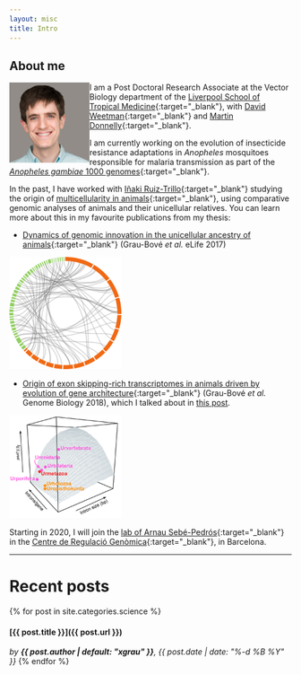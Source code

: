 ```yaml
---
layout: misc
title: Intro
---
```


## About me

<img align="left" width="143" height="143" src="/assets/img/perfil_original.png">

I am a Post Doctoral Research Associate at the Vector Biology department of the [Liverpool School of Tropical Medicine](https://www.lstmed.ac.uk/about/people/dr-xavier-grau-bov%C3%A9){:target="_blank"}, with [David Weetman](https://www.lstmed.ac.uk/about/people/dr-david-weetman){:target="_blank"} and [Martin Donnelly](https://www.lstmed.ac.uk/about/people/professor-martin-james-donnelly){:target="_blank"}.

I am currently working on the evolution of insecticide resistance adaptations in *Anopheles* mosquitoes responsible for malaria transmission as part of the [*Anopheles gambiae* 1000 genomes](https://www.malariagen.net/projects/ag1000g){:target="_blank"}.

In the past, I have worked with [Iñaki Ruiz-Trillo](http://multicellgenome.com/){:target="_blank"} studying the origin of [multicellularity in animals](https://www.sciencemag.org/news/2018/06/momentous-transition-multicellular-life-may-not-have-been-so-hard-after-all){:target="_blank"}, using comparative genomic analyses of animals and their unicellular relatives. You can learn more about this in my favourite publications from my thesis:

* [Dynamics of genomic innovation in the unicellular ancestry of animals](https://elifesciences.org/articles/26036){:target="_blank"} (Grau-Bové *et al.* eLife 2017)

<img width="200" src="/assets/img/microsynteny-climcowc.png">


* [Origin of exon skipping-rich transcriptomes in animals driven by evolution of gene architecture](https://genomebiology.biomedcentral.com/articles/10.1186/s13059-018-1499-9){:target="_blank"} (Grau-Bové *et al.* Genome Biology 2018), which I talked about in [this post](_posts/2018-09-18-the-evolution-of-alternative-splicing-in-eukaryotes-and-the-animal-revolution.md).

<img align="centre" width="200" src="/assets/img/asfig.png">

Starting in 2020, I will join the [lab of Arnau Sebé-Pedrós](https://www.crg.eu/en/programmes-groups/sebe-pedros-lab){:target="_blank"} in the [Centre de Regulació Genòmica](https://www.crg.cat/){:target="_blank"}, in Barcelona.

****

# Recent posts

{% for post in site.categories.science %}
#### [{{ post.title }}]({{ post.url }})
*by **{{ post.author | default: "xgrau" }}**, {{ post.date | date: "%-d %B %Y" }}*
{% endfor %}
